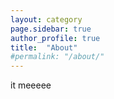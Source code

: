 ```yaml
---
layout: category
page.sidebar: true
author_profile: true
title:  "About"
#permalink: "/about/"
---
```



it meeeee
